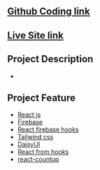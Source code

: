 ## [Github Coding link](https://github.com/programming-hero-web-course1/manufacturer-website-client-side-mdshohed)

## [Live Site link]()

## Project Description
-


## Project Feature
- [React js]()
- [Firebase](https://console.firebase.google.com/)
- [React firebase hooks](https://github.com/CSFrequency/react-firebase-hooks)
- [Tailwind css](https://tailwindcss.com/docs/installation)
- [DaisyUI](https://daisyui.com/docs/install/)
- [React from hooks](https://react-hook-form.com/get-started)
- [react-countup](https://www.npmjs.com/package/react-countup)